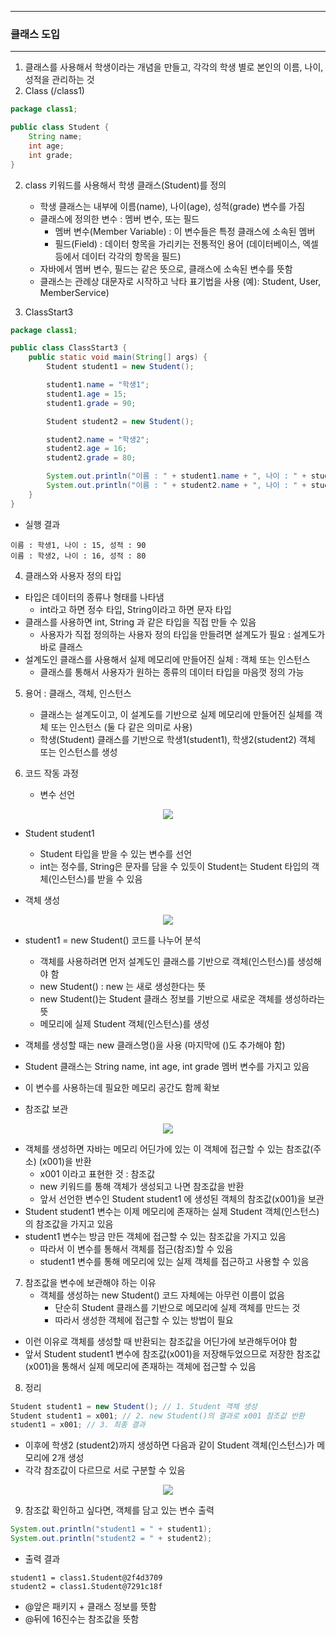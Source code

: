 -----
### 클래스 도입
-----
1. 클래스를 사용해서 학생이라는 개념을 만들고, 각각의 학생 별로 본인의 이름, 나이, 성적을 관리하는 것
2. Class (/class1)
```java
package class1;

public class Student {
    String name;
    int age;
    int grade;
}
```

2. class 키워드를 사용해서 학생 클래스(Student)를 정의
   - 학생 클래스는 내부에 이름(name), 나이(age), 성적(grade) 변수를 가짐
   - 클래스에 정의한 변수 : 멤버 변수, 또는 필드
      + 멤버 변수(Member Variable) : 이 변수들은 특정 클래스에 소속된 멤버
      + 필드(Field) : 데이터 항목을 가리키는 전통적인 용어 (데이터베이스, 엑셀 등에서 데이터 각각의 항목을 필드)
   - 자바에서 멤버 변수, 필드는 같은 뜻으로, 클래스에 소속된 변수를 뜻함
   - 클래스는 관례상 대문자로 시작하고 낙타 표기법을 사용 (예): Student, User, MemberService)

3. ClassStart3
```java
package class1;

public class ClassStart3 {
    public static void main(String[] args) {
        Student student1 = new Student();

        student1.name = "학생1";
        student1.age = 15;
        student1.grade = 90;

        Student student2 = new Student();

        student2.name = "학생2";
        student2.age = 16;
        student2.grade = 80;

        System.out.println("이름 : " + student1.name + ", 나이 : " + student1.age + ", 성적 : " + student1.grade);        System.out.println("이름 : " + student1.name + ", 나이 : " + student1.age + ", 성적 : " + student1.grade);
        System.out.println("이름 : " + student2.name + ", 나이 : " + student2.age + ", 성적 : " + student2.grade);
    }
}
```
  - 실행 결과

```
이름 : 학생1, 나이 : 15, 성적 : 90
이름 : 학생2, 나이 : 16, 성적 : 80
```

4. 클래스와 사용자 정의 타입
  - 타입은 데이터의 종류나 형태를 나타냄
    + int라고 하면 정수 타입, String이라고 하면 문자 타입
  - 클래스를 사용하면 int, String 과 같은 타입을 직접 만들 수 있음
    + 사용자가 직접 정의하는 사용자 정의 타입을 만들려면 설계도가 필요 : 설계도가 바로 클래스
  - 설계도인 클래스를 사용해서 실제 메모리에 만들어진 실체 : 객체 또는 인스턴스
    + 클래스를 통해서 사용자가 원하는 종류의 데이터 타입을 마음껏 정의 가능

5. 용어 : 클래스, 객체, 인스턴스
   - 클래스는 설계도이고, 이 설계도를 기반으로 실제 메모리에 만들어진 실체를 객체 또는 인스턴스 (둘 다 같은 의미로 사용)
   - 학생(Student) 클래스를 기반으로 학생1(student1), 학생2(student2) 객체 또는 인스턴스를 생성

6. 코드 작동 과정
   - 변수 선언
<div align="center">
<img src="https://github.com/user-attachments/assets/675d2659-d59c-4e40-bebe-0d74d93109c7">
</div>

   - Student student1
      + Student 타입을 받을 수 있는 변수를 선언
      + int는 정수를, String은 문자를 담을 수 있듯이 Student는 Student 타입의 객체(인스턴스)를 받을 수 있음
    
   - 객체 생성
<div align="center">
<img src="https://github.com/user-attachments/assets/91eef954-2055-4004-ac47-b76c83c666b1">
</div>

   - student1 = new Student() 코드를 나누어 분석
      + 객체를 사용하려면 먼저 설계도인 클래스를 기반으로 객체(인스턴스)를 생성해야 함
      + new Student() : new 는 새로 생성한다는 뜻
      + new Student()는 Student 클래스 정보를 기반으로 새로운 객체를 생성하라는 뜻
      + 메모리에 실제 Student 객체(인스턴스)를 생성
   - 객체를 생성할 때는 new 클래스명()을 사용 (마지막에 ()도 추가해야 함)
   - Student 클래스는 String name, int age, int grade 멤버 변수를 가지고 있음
   - 이 변수를 사용하는데 필요한 메모리 공간도 함께 확보

   - 참조값 보관
<div align="center">
<img src="https://github.com/user-attachments/assets/a158c196-2e90-4b25-aeed-3bc5562f4dba">
</div>

   - 객체를 생성하면 자바는 메모리 어딘가에 있는 이 객체에 접근할 수 있는 참조값(주소) (x001)을 반환
      + x001 이라고 표현한 것 : 참조값
      + new 키워드를 통해 객체가 생성되고 나면 참조값을 반환
      + 앞서 선언한 변수인 Student student1 에 생성된 객체의 참조값(x001)을 보관
   - Student student1 변수는 이제 메모리에 존재하는 실제 Student 객체(인스턴스)의 참조값을 가지고 있음
   - student1 변수는 방금 만든 객체에 접근할 수 있는 참조값을 가지고 있음
     + 따라서 이 변수를 통해서 객체를 접근(참조)할 수 있음
     + student1 변수를 통해 메모리에 있는 실제 객체를 접근하고 사용할 수 있음

7. 참조값을 변수에 보관해야 하는 이유
   - 객체를 생성하는 new Student() 코드 자체에는 아무런 이름이 없음
     + 단순히 Student 클래스를 기반으로 메모리에 실제 객체를 만드는 것
     + 따라서 생성한 객체에 접근할 수 있는 방법이 필요
  - 이런 이유로 객체를 생성할 때 반환되는 참조값을 어딘가에 보관해두어야 함
  - 앞서 Student student1 변수에 참조값(x001)을 저장해두었으므로 저장한 참조값(x001)을 통해서 실제 메모리에 존재하는 객체에 접근할 수 있음

8. 정리
```java
Student student1 = new Student(); // 1. Student 객체 생성
Student student1 = x001; // 2. new Student()의 결과로 x001 참조값 반환
student1 = x001; // 3. 최종 결과
```
  - 이후에 학생2 (student2)까지 생성하면 다음과 같이 Student 객체(인스턴스)가 메모리에 2개 생성
  - 각각 참조값이 다르므로 서로 구분할 수 있음

<div align="center">
<img src="https://github.com/user-attachments/assets/a0d8efcd-bf84-4557-93e2-6b5bb7f00628">
</div>

9. 참조값 확인하고 싶다면, 객체를 담고 있는 변수 출력
```java
System.out.println("student1 = " + student1);
System.out.println("student2 = " + student2);
```
  - 출력 결과
```
student1 = class1.Student@2f4d3709
student2 = class1.Student@7291c18f
```
  - @앞은 패키지 + 클래스 정보를 뜻함
  - @뒤에 16진수는 참조값을 뜻함
